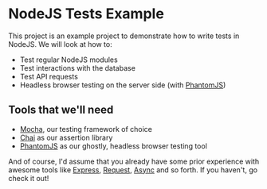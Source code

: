 # NodeJS Tests Example

This project is an example project to demonstrate how to write tests in NodeJS. We will look at how to: 

* Test regular NodeJS modules
* Test interactions with the database
* Test API requests 
* Headless browser testing on the server side (with [PhantomJS](http://phantomjs.org/))

## Tools that we'll need

* [Mocha](http://visionmedia.github.com/mocha/), our testing framework of choice
* [Chai](http://chaijs.com/) as our assertion library
* [PhantomJS](http://phantomjs.org/) as our ghostly, headless browser testing tool

And of course, I'd assume that you already have some prior experience with awesome tools like [Express](http://expressjs.com/), [Request](https://github.com/mikeal/request), [Async](https://github.com/caolan/async) and so forth. If you haven't, go check it out! 








